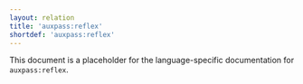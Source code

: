 ```yaml
---
layout: relation
title: 'auxpass:reflex'
shortdef: 'auxpass:reflex'
---
```


This document is a placeholder for the language-specific documentation
for `auxpass:reflex`.
